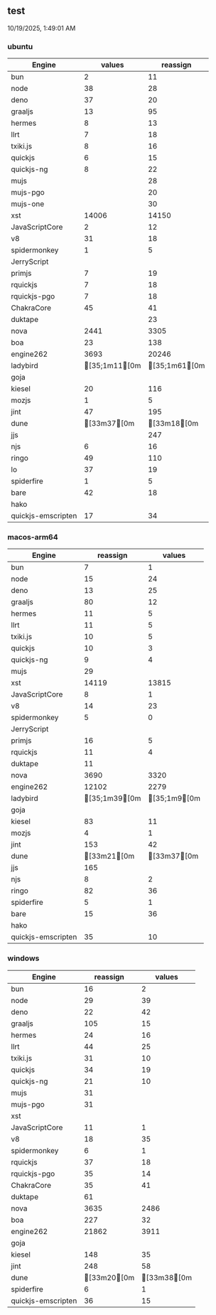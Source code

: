 
## test
10/19/2025, 1:49:01 AM

### ubuntu
| Engine | values | reassign |
| --- | --- | --- |
| bun | 2 | 11 |
| node | 38 | 28 |
| deno | 37 | 20 |
| graaljs | 13 | 95 |
| hermes | 8 | 13 |
| llrt | 7 | 18 |
| txiki.js | 8 | 16 |
| quickjs | 6 | 15 |
| quickjs-ng | 8 | 22 |
| mujs |  | 28 |
| mujs-pgo |  | 20 |
| mujs-one |  | 30 |
| xst | 14006 | 14150 |
| JavaScriptCore | 2 | 12 |
| v8 | 31 | 18 |
| spidermonkey | 1 | 5 |
| JerryScript |  |  |
| primjs | 7 | 19 |
| rquickjs | 7 | 18 |
| rquickjs-pgo | 7 | 18 |
| ChakraCore | 45 | 41 |
| duktape |  | 23 |
| nova | 2441 | 3305 |
| boa | 23 | 138 |
| engine262 | 3693 | 20246 |
| ladybird | [35;1m11[0m | [35;1m61[0m |
| goja |  |  |
| kiesel | 20 | 116 |
| mozjs | 1 | 5 |
| jint | 47 | 195 |
| dune | [33m37[0m | [33m18[0m |
| jjs |  | 247 |
| njs | 6 | 16 |
| ringo | 49 | 110 |
| lo | 37 | 19 |
| spiderfire | 1 | 5 |
| bare | 42 | 18 |
| hako |  |  |
| quickjs-emscripten | 17 | 34 |
### macos-arm64
| Engine | reassign | values |
| --- | --- | --- |
| bun | 7 | 1 |
| node | 15 | 24 |
| deno | 13 | 25 |
| graaljs | 80 | 12 |
| hermes | 11 | 5 |
| llrt | 11 | 5 |
| txiki.js | 10 | 5 |
| quickjs | 10 | 3 |
| quickjs-ng | 9 | 4 |
| mujs | 29 |  |
| xst | 14119 | 13815 |
| JavaScriptCore | 8 | 1 |
| v8 | 14 | 23 |
| spidermonkey | 5 | 0 |
| JerryScript |  |  |
| primjs | 16 | 5 |
| rquickjs | 11 | 4 |
| duktape | 11 |  |
| nova | 3690 | 3320 |
| engine262 | 12102 | 2279 |
| ladybird | [35;1m39[0m | [35;1m9[0m |
| goja |  |  |
| kiesel | 83 | 11 |
| mozjs | 4 | 1 |
| jint | 153 | 42 |
| dune | [33m21[0m | [33m37[0m |
| jjs | 165 |  |
| njs | 8 | 2 |
| ringo | 82 | 36 |
| spiderfire | 5 | 1 |
| bare | 15 | 36 |
| hako |  |  |
| quickjs-emscripten | 35 | 10 |
### windows
| Engine | reassign | values |
| --- | --- | --- |
| bun | 16 | 2 |
| node | 29 | 39 |
| deno | 22 | 42 |
| graaljs | 105 | 15 |
| hermes | 24 | 16 |
| llrt | 44 | 25 |
| txiki.js | 31 | 10 |
| quickjs | 34 | 19 |
| quickjs-ng | 21 | 10 |
| mujs | 31 |  |
| mujs-pgo | 31 |  |
| xst |  |  |
| JavaScriptCore | 11 | 1 |
| v8 | 18 | 35 |
| spidermonkey | 6 | 1 |
| rquickjs | 37 | 18 |
| rquickjs-pgo | 35 | 14 |
| ChakraCore | 35 | 41 |
| duktape | 61 |  |
| nova | 3635 | 2486 |
| boa | 227 | 32 |
| engine262 | 21862 | 3911 |
| goja |  |  |
| kiesel | 148 | 35 |
| jint | 248 | 58 |
| dune | [33m20[0m | [33m38[0m |
| spiderfire | 6 | 1 |
| quickjs-emscripten | 36 | 15 |
